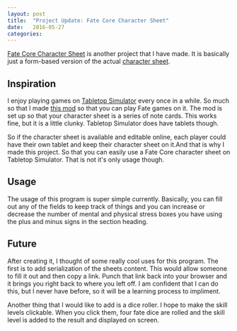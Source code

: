 ```yaml
---
layout: post
title:  "Project Update: Fate Core Character Sheet"
date:   2016-05-27 
categories: 
---
```

[Fate Core Character Sheet](/rpg/fatecore/) is another project that I have made. It is basically just a
form-based version of the actual 
[character sheet](http://www.evilhat.com/home/wp-content/uploads/2013/04/Fate-Core-Character-Sheet.pdf).

## Inspiration
I enjoy playing games on 
[Tabletop Simulator](http://berserk-games.com/tabletop-simulator/) every once in
a while. So much so that I made 
[this mod](http://steamcommunity.com/sharedfiles/filedetails/?id=599419364) so that you
can play Fate games on it. The mod is set up so that your character sheet is a series of 
note cards. This works fine, but it is a little clunky. Tabletop Simulator does have 
tablets though. 

So if the character sheet is available and editable online, each player
could have their own tablet and keep their character sheet on it.And that is why I made 
this project. So that you can easily use a Fate Core character sheet on Tabletop 
Simulator. That is not it's only usage though.

## Usage
The usage of this program is super simple currently. Basically, you can fill out any of
the fields to keep track of things and you can increase or decrease the number of mental
and physical stress boxes you have using the plus and minus signs in the section heading.

## Future
After creating it, I thought of some really cool uses for this program. The first is to 
add serialization of the sheets content. This would allow someone to fill it out and 
then copy a link. Punch that link back into your browser and it brings you right back
to where you left off. I am confident that I can do this, but I never have before, so 
it will be a learning process to impliment. 

Another thing that I would like to add is a dice roller. I hope to make the skill levels
clickable. When you click them, four fate dice are rolled and the skill level is added
to the result and displayed on screen.

